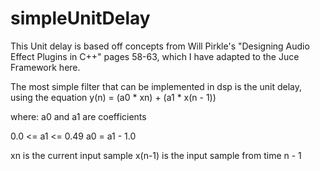 # simpleUnitDelay

This Unit delay is based off concepts from Will Pirkle's "Designing Audio Effect Plugins in C++" pages 58-63, which I have adapted to the Juce Framework here.

The most simple filter that can be implemented in dsp is the unit delay, using the equation y(n) = (a0 * xn) + (a1 * x(n - 1))

where:
a0 and a1 are coefficients

0.0 <= a1 <= 0.49
a0 = a1 - 1.0

xn is the current input sample
x(n-1) is the input sample from time n - 1



